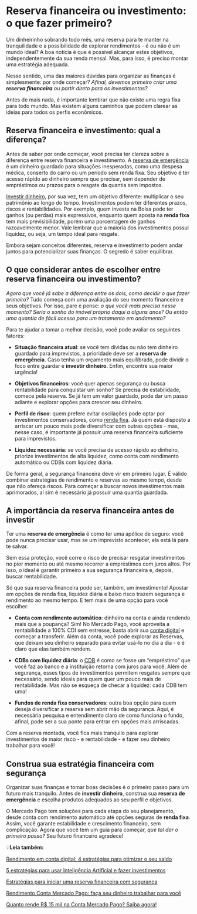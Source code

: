 # Reserva financeira ou investimento: o que fazer primeiro?

Um dinheirinho sobrando todo mês, uma reserva para te manter na tranquilidade e a possibilidade de explorar rendimentos - é ou não é um mundo ideal? A boa notícia é que é possível alcançar estes objetivos, independentemente da sua renda mensal. Mas, para isso, é preciso montar uma estratégia adequada.

Nesse sentido, uma das maiores dúvidas para organizar as finanças é simplesmente: por onde começar? *Afinal, devemos primeiro criar uma* ***reserva financeira*** *ou partir direto para os investimentos?*

Antes de mais nada, é importante lembrar que não existe uma regra fixa para todo mundo. Mas existem alguns caminhos que podem clarear as ideias para todos os perfis econômicos.

## **Reserva financeira e investimento: qual a diferença?**

Antes de saber por onde começar, você precisa ter clareza sobre a diferença entre reserva financeira e investimento. A [reserva de emergência](https://meubolso.mercadopago.com.br/reserva-de-emergencia) é um dinheiro guardado para situações inesperadas, como uma despesa médica, conserto do carro ou um período sem renda fixa. Seu objetivo é ter acesso rápido ao dinheiro sempre que precisar, sem depender de empréstimos ou prazos para o resgate da quantia sem impostos.

[Investir dinheiro](https://meubolso.mercadopago.com.br/investir-dinheiro), por sua vez, tem um objetivo diferente: multiplicar o seu patrimônio ao longo do tempo. Investimentos podem ter diferentes prazos, riscos e rentabilidades. Por exemplo, quem investe na Bolsa pode ter ganhos (ou perdas) mais expressivos, enquanto quem aposta na **renda fixa** tem mais previsibilidade, porém uma porcentagem de ganhos razoavelmente menor. Vale lembrar que a maioria dos investimentos possui liquidez, ou seja, um tempo ideal para resgate.

Embora sejam conceitos diferentes, reserva e investimento podem andar juntos para potencializar suas finanças. O segredo é saber equilibrar.

## **O que considerar antes de escolher entre reserva financeira ou investimento?**

*Agora que você já sabe a diferença entre os dois, como decidir o que fazer primeiro?* Tudo começa com uma avaliação do seu momento financeiro e seus objetivos. Por isso, pare e pense: *o que você mais precisa nesse momento? Seria o sonho do imóvel próprio daqui a alguns anos? Ou então uma quantia de fácil acesso para um tratamento em andamento?*

Para te ajudar a tomar a melhor decisão, você pode avaliar os seguintes fatores:

- **Situação financeira atual**: se você tem dívidas ou não tem dinheiro guardado para imprevistos, a prioridade deve ser a **reserva de emergência**. Caso tenha um orçamento mais equilibrado, pode dividir o foco entre guardar e **investir dinheiro**. Enfim, encontre sua maior urgência!

- **Objetivos financeiros**: você quer apenas segurança ou busca rentabilidade para conquistar um sonho? Se precisa de estabilidade, comece pela reserva. Se já tem um valor guardado, pode dar um passo adiante e explorar opções para crescer seu dinheiro.

- **Perfil de risco**: quem prefere evitar oscilações pode optar por investimentos conservadores, como [renda fixa](https://meubolso.mercadopago.com.br/fundo-de-renda-fixa-rentabilidade-negativa). Já quem está disposto a arriscar um pouco mais pode diversificar com outras opções - mas, nesse caso, é importante já possuir uma reserva financeira suficiente para imprevistos. 

- **Liquidez necessária**: se você precisa de acesso rápido ao dinheiro, priorize investimentos de alta liquidez, como conta com rendimento automático ou CDBs com liquidez diária.

De forma geral, a segurança financeira deve vir em primeiro lugar. É válido combinar estratégias de rendimento e reservas ao mesmo tempo, desde que não ofereça riscos. Para começar a buscar novos investimentos mais aprimorados, aí sim é necessário já possuir uma quantia guardada.

## **A importância da reserva financeira antes de investir**

Ter uma **reserva de emergência** é como ter uma apólice de seguro: você pode nunca precisar usar, mas se um imprevisto acontecer, ela está lá para te salvar.

Sem essa proteção, você corre o risco de precisar resgatar investimentos no pior momento ou até mesmo recorrer a empréstimos com juros altos. Por isso, o ideal é garantir primeiro a sua segurança financeira e, depois, buscar rentabilidade.

Só que sua reserva financeira pode ser, também, um investimento! Apostar em opções de renda fixa, liquidez diária e baixo risco trazem segurança e rendimento ao mesmo tempo. E tem mais de uma opção para você escolher:

- **Conta com rendimento automático**: dinheiro na conta e ainda rendendo mais que a poupança? Sim! No Mercado Pago, você aproveita a rentabilidade a 100% CDI sem estresse, basta abrir sua [conta digital](https://meubolso.mercadopago.com.br/conta-digital-com-rendimento) e começar a transferir. Além da conta, você pode explorar as Reservas, que deixam seu dinheiro separado para evitar usá-lo no dia a dia - e é claro que elas também rendem. 

- **CDBs com liquidez diária**: o [CDB](https://meubolso.mercadopago.com.br/cdb) é como se fosse um “empréstimo” que você faz ao banco e a instituição retorna com juros para você. Além de segurança, esses tipos de investimentos permitem resgates sempre que necessário, sendo ideais para quem quer um pouco mais de rentabilidade. Mas não se esqueça de checar a liquidez: cada CDB tem uma!

- **Fundos de renda fixa conservadores**: outra boa opção para quem deseja diversificar a reserva sem abrir mão da segurança. Aqui, é necessária pesquisa e entendimento claro de como funciona o fundo, afinal, pode ser a sua ponte para entrar em opções mais arriscadas. 

Com a reserva montada, você fica mais tranquilo para explorar investimentos de maior risco - e rentabilidade - e fazer seu dinheiro trabalhar para você!

## **Construa sua estratégia financeira com segurança**

Organizar suas finanças e tomar boas decisões é o primeiro passo para um futuro mais tranquilo. Antes de **investir dinheiro**, construa sua **reserva de emergência** e escolha produtos adequados ao seu perfil e objetivos.

O Mercado Pago tem soluções para cada etapa do seu planejamento, desde conta com rendimento automático até opções seguras de **renda fixa**. Assim, você garante estabilidade e crescimento financeiro, sem complicação. Agora que você tem um guia para começar, *que tal dar o primeiro passo?* Seu futuro financeiro agradece!

💡**Leia também:**

[Rendimento em conta digital: 4 estratégias para otimizar o seu saldo](https://meubolso.mercadopago.com.br/rendimento-em-conta-digital)

[5 estratégias para usar Inteligência Artificial e fazer investimentos](https://meubolso.mercadopago.com.br/inteligencia-artificial-investimentos)

[Estratégias para iniciar uma reserva financeira com segurança](https://meubolso.mercadopago.com.br/reserva-financeira-qual-melhor-momento)

[Rendimento Conta Mercado Pago: faça seu dinheiro trabalhar para você](https://meubolso.mercadopago.com.br/rendimento-conta-mercado-pago)

[Quanto rende R$ 15 mil na Conta Mercado Pago? Saiba agora!](https://meubolso.mercadopago.com.br/quanto-rende-15-mil-conta-mercado-pago)
